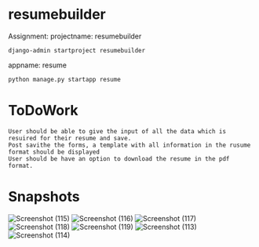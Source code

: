 # resumebuilder
Assignment:
 projectname: resumebuilder
 
    django-admin startproject resumebuilder
    
 appname: resume
 
    python manage.py startapp resume
    
# ToDoWork

    User should be able to give the input of all the data which is resuired for their resume and save.
    Post savithe the forms, a template with all information in the rusume format should be displayed
    User should be have an option to download the resume in the pdf format.

# Snapshots

![Screenshot (115)](https://user-images.githubusercontent.com/28498255/69334846-9fd3e500-0c81-11ea-8009-4ddbbea8ec5d.png)
![Screenshot (116)](https://user-images.githubusercontent.com/28498255/69334862-a3676c00-0c81-11ea-9d78-844748f317ef.png)
![Screenshot (117)](https://user-images.githubusercontent.com/28498255/69334878-a5c9c600-0c81-11ea-898a-ea4cf15370ba.png)
![Screenshot (118)](https://user-images.githubusercontent.com/28498255/69334885-a8c4b680-0c81-11ea-99d4-a391efd13fbe.png)
![Screenshot (119)](https://user-images.githubusercontent.com/28498255/69334888-a9f5e380-0c81-11ea-970b-89059b7efeb0.png)
![Screenshot (113)](https://user-images.githubusercontent.com/28498255/69334896-ae220100-0c81-11ea-9672-20f684ed935b.png)
![Screenshot (114)](https://user-images.githubusercontent.com/28498255/69334902-af532e00-0c81-11ea-9dec-e8ec657d1eca.png)








 
